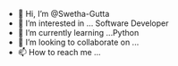 - 👋 Hi, I’m @Swetha-Gutta
- 👀 I’m interested in ... Software Developer 
- 🌱 I’m currently learning ...Python
- 💞️ I’m looking to collaborate on ...
- 📫 How to reach me ...

<!---
Swetha-Gutta/Swetha-Gutta is a ✨ special ✨ repository because its `README.md` (this file) appears on your GitHub profile.
You can click the Preview link to take a look at your changes.
--->
